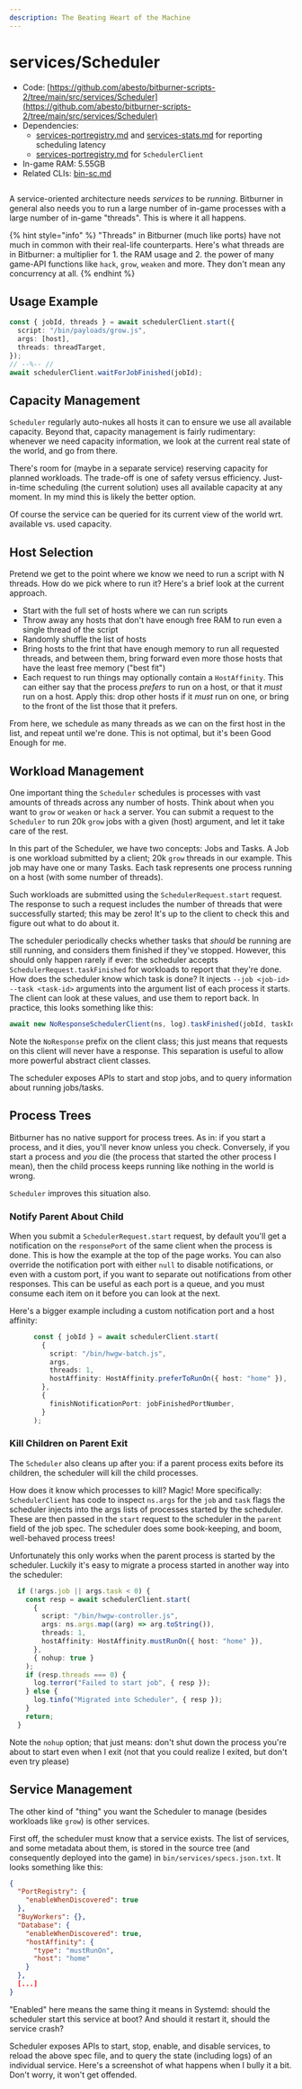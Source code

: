 ```yaml
---
description: The Beating Heart of the Machine
---
```


# services/Scheduler

* Code: [https://github.com/abesto/bitburner-scripts-2/tree/main/src/services/Scheduler](https://github.com/abesto/bitburner-scripts-2/tree/main/src/services/Scheduler)
* Dependencies:
  * [services-portregistry.md](services-portregistry.md "mention") and [services-stats.md](services-stats.md "mention") for reporting scheduling latency
  * [services-portregistry.md](services-portregistry.md "mention") for `SchedulerClient`
* In-game RAM: 5.55GB
* Related CLIs: [bin-sc.md](../other-binaries/bin-sc.md "mention")

<figure><img src="../.gitbook/assets/image (3).png" alt=""><figcaption></figcaption></figure>

A service-oriented architecture needs _services_ to be _running_. Bitburner in general also needs you to run a large number of in-game processes with a large number of in-game "threads". This is where it all happens.

{% hint style="info" %}
"Threads" in Bitburner (much like ports) have not much in common with their real-life counterparts. Here's what threads are in Bitburner: a multiplier for 1. the RAM usage and 2. the power of many game-API functions like `hack`, `grow`, `weaken` and more. They don't mean any concurrency at all.
{% endhint %}

## Usage Example

```typescript
const { jobId, threads } = await schedulerClient.start({
  script: "/bin/payloads/grow.js",
  args: [host],
  threads: threadTarget,
});
// --%-- //
await schedulerClient.waitForJobFinished(jobId);
```

## Capacity Management

`Scheduler` regularly auto-nukes all hosts it can to ensure we use all available capacity. Beyond that, capacity management is fairly rudimentary: whenever we need capacity information, we look at the current real state of the world, and go from there.

There's room for (maybe in a separate service) reserving capacity for planned workloads. The trade-off is one of safety versus efficiency. Just-in-time scheduling (the current solution) uses all available capacity at any moment. In my mind this is likely the better option.

Of course the service can be queried for its current view of the world wrt. available vs. used capacity.

## Host Selection

Pretend we get to the point where we know we need to run a script with N threads. How do we pick where to run it? Here's a brief look at the current approach.

* Start with the full set of hosts where we can run scripts
* Throw away any hosts that don't have enough free RAM to run even a single thread of the script
* Randomly shuffle the list of hosts
* Bring hosts to the frint that have enough memory to run all requested threads, and between them, bring forward even more those hosts that have the least free memory ("best fit")
* Each request to run things may optionally contain a `HostAffinity`. This can either say that the process _prefers_ to run on a host, or that it _must_ run on a host. Apply this: drop other hosts if it _must_ run on one, or bring to the front of the list those that it prefers.

From here, we schedule as many threads as we can on the first host in the list, and repeat until we're done. This is not optimal, but it's been Good Enough for me.

## Workload Management

One important thing the `Scheduler` schedules is processes with vast amounts of threads across any number of hosts. Think about when you want to `grow` or `weaken` or `hack` a server. You can submit a request to the `Scheduler` to run 20k `grow` jobs with a given (host) argument, and let it take care of the rest.

In this part of the Scheduler, we have two concepts: Jobs and Tasks. A Job is one workload submitted by a client; 20k `grow` threads in our example. This job may have one or many Tasks. Each task represents one process running on a host (with some number of threads).

Such workloads are submitted using the `SchedulerRequest.start` request. The response to such a request includes the number of threads that were successfully started; this may be zero! It's up to the client to check this and figure out what to do about it.

The scheduler periodically checks whether tasks that _should_ be running are still running, and considers them finished if they've stopped. However, this should only happen rarely if ever: the scheduler accepts `SchedulerRequest.taskFinished` for workloads to report that they're done. How does the scheduler know which task is done? It injects `--job <job-id> --task <task-id>` arguments into the argument list of each process it starts. The client can look at these values, and use them to report back. In practice, this looks something like this:

```typescript
await new NoResponseSchedulerClient(ns, log).taskFinished(jobId, taskId);
```

Note the `NoResponse` prefix on the client class; this just means that requests on this client will never have a response. This separation is useful to allow more powerful abstract client classes.

The scheduler exposes APIs to start and stop jobs, and to query information about running jobs/tasks.

## Process Trees

Bitburner has no native support for process trees. As in: if you start a process, and it dies, you'll never know unless you check. Conversely, if you start a process and _you_ die (the process that started the other process I mean), then the child process keeps running like nothing in the world is wrong.

`Scheduler` improves this situation also.

### Notify Parent About Child

When you submit a `SchedulerRequest.start` request, by default you'll get a notification on the `responsePort` of the same client when the process is done. This is how the example at the top of the page works. You can also override the notification port with either `null` to disable notifications, or even with a custom port, if you want to separate out notifications from other responses. This can be useful as each port is a queue, and you must consume each item on it before you can look at the next.

Here's a bigger example including a custom notification port and a host affinity:

```typescript
      const { jobId } = await schedulerClient.start(
        {
          script: "/bin/hwgw-batch.js",
          args,
          threads: 1,
          hostAffinity: HostAffinity.preferToRunOn({ host: "home" }),
        },
        {
          finishNotificationPort: jobFinishedPortNumber,
        }
      );
```

### Kill Children on Parent Exit

The `Scheduler` also cleans up after you: if a parent process exits before its children, the scheduler will kill the child processes.

How does it know which processes to kill? Magic! More specifically: `SchedulerClient` has code to inspect `ns.args` for the `job` and `task` flags the scheduler injects into the args lists of processes started by the scheduler. These are then passed in the `start` request to the scheduler in the `parent` field of the job spec. The scheduler does some book-keeping, and boom, well-behaved process trees!

Unfortunately this only works when the parent process is started by the scheduler. Luckily it's easy to migrate a process started in another way into the scheduler:

```typescript
  if (!args.job || args.task < 0) {
    const resp = await schedulerClient.start(
      {
        script: "/bin/hwgw-controller.js",
        args: ns.args.map((arg) => arg.toString()),
        threads: 1,
        hostAffinity: HostAffinity.mustRunOn({ host: "home" }),
      },
      { nohup: true }
    );
    if (resp.threads === 0) {
      log.terror("Failed to start job", { resp });
    } else {
      log.tinfo("Migrated into Scheduler", { resp });
    }
    return;
  }
```

Note the `nohup` option; that just means: don't shut down the process you're about to start even when I exit (not that you could realize I exited, but don't even try please)

## Service Management

The other kind of "thing" you want the Scheduler to manage (besides workloads like `grow`) is other services.

First off, the scheduler must know that a service exists. The list of services, and some metadata about them, is stored in the source tree (and consequently deployed into the game) in `bin/services/specs.json.txt`. It looks something like this:

```json
{
  "PortRegistry": {
    "enableWhenDiscovered": true
  },
  "BuyWorkers": {},
  "Database": {
    "enableWhenDiscovered": true,
    "hostAffinity": {
      "type": "mustRunOn",
      "host": "home"
    }
  },
  [...]
}
```

"Enabled" here means the same thing it means in Systemd: should the scheduler start this service at boot? And should it restart it, should the service crash?

Scheduler exposes APIs to start, stop, enable, and disable services, to reload the above spec file, and to query the state (including logs) of an individual service. Here's a screenshot of what happens when I bully it a bit. Don't worry, it won't get offended.

<figure><img src="../.gitbook/assets/image.png" alt=""><figcaption></figcaption></figure>

